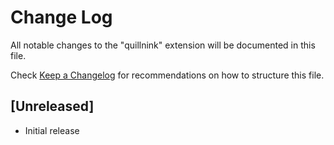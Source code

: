 # Change Log

All notable changes to the "quillnink" extension will be documented in this file.

Check [Keep a Changelog](http://keepachangelog.com/) for recommendations on how to structure this file.

## [Unreleased]

- Initial release

